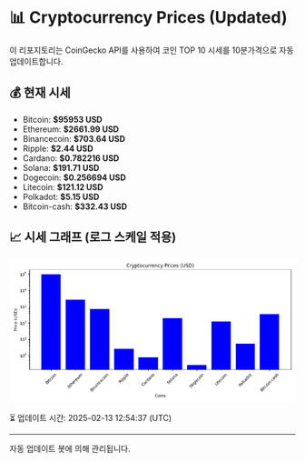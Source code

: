 
# 📊 Cryptocurrency Prices (Updated)

이 리포지토리는 CoinGecko API를 사용하여 코인 TOP 10 시세를 10분가격으로 자동 업데이트합니다.

## 💰 현재 시세
- Bitcoin: **$95953 USD**
- Ethereum: **$2661.99 USD**
- Binancecoin: **$703.64 USD**
- Ripple: **$2.44 USD**
- Cardano: **$0.782216 USD**
- Solana: **$191.71 USD**
- Dogecoin: **$0.256694 USD**
- Litecoin: **$121.12 USD**
- Polkadot: **$5.15 USD**
- Bitcoin-cash: **$332.43 USD**

## 📈 시세 그래프 (로그 스케일 적용)
![Crypto Prices](crypto_prices.png)

⏳ 업데이트 시간: 2025-02-13 12:54:37 (UTC)

---
자동 업데이트 봇에 의해 관리됩니다.
